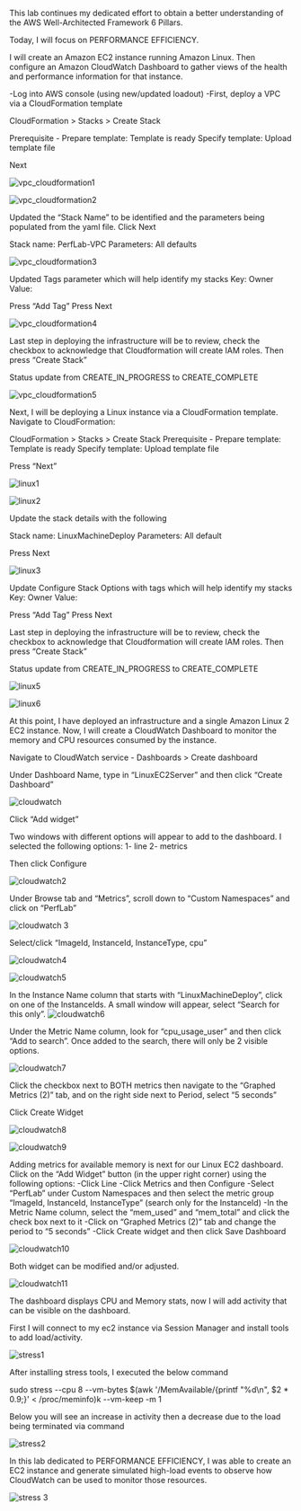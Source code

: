 This lab continues my dedicated effort to obtain a better understanding of the AWS Well-Architected Framework 6 Pillars.

Today, I will focus on PERFORMANCE EFFICIENCY.


I will create an Amazon EC2 instance running Amazon Linux. Then configure an Amazon CloudWatch Dashboard to gather views of the health and performance information for that instance.

-Log into AWS console (using new/updated loadout)
-First, deploy a VPC via a CloudFormation template

CloudFormation > Stacks  > Create Stack

Prerequisite - Prepare template: Template is ready
Specify template: Upload template file

Next


![vpc_cloudformation1](https://user-images.githubusercontent.com/91057035/161576108-467d6115-636d-4907-a118-2c6e00e1d190.png)

![vpc_cloudformation2](https://user-images.githubusercontent.com/91057035/161576135-dce2753b-60e8-4a06-9aaf-1e42eb35fa41.png)




Updated the “Stack Name” to be identified and the parameters being populated from the yaml file. Click Next

Stack name: PerfLab-VPC
Parameters: All defaults

![vpc_cloudformation3](https://user-images.githubusercontent.com/91057035/161576196-3048b7b6-aee6-425d-acca-ecb59eb13dd4.png)




Updated Tags parameter which will help identify my stacks
Key: Owner
Value: <email address>

Press “Add Tag”
Press Next


![vpc_cloudformation4](https://user-images.githubusercontent.com/91057035/161576930-c5e98cc5-cf0c-4c17-ac03-64202ba44362.png)
  


Last step in deploying the infrastructure will be to review, check the checkbox to  acknowledge that Cloudformation will create IAM roles. Then press “Create Stack”

Status update from CREATE_IN_PROGRESS to CREATE_COMPLETE



![vpc_cloudformation5](https://user-images.githubusercontent.com/91057035/161577102-bd95fe99-9d04-4ae0-bd72-9675f64580c0.png)


Next, I will be deploying a Linux instance via a CloudFormation template. Navigate to CloudFormation:

CloudFormation > Stacks  > Create Stack
Prerequisite - Prepare template: Template is ready
Specify template: Upload template file

Press “Next”


![linux1](https://user-images.githubusercontent.com/91057035/161577154-f4398129-5a36-490a-b1e8-963c54cbf3d4.png)


![linux2](https://user-images.githubusercontent.com/91057035/161577172-8c451041-5d03-4988-966d-968815d8040d.png)


Update the stack details with the following

Stack name: LinuxMachineDeploy
Parameters: All default

Press Next

![linux3](https://user-images.githubusercontent.com/91057035/161577254-d9bc4332-c23e-4f77-8196-d1ab4825d994.png)

  
Update Configure Stack Options with tags which will help identify my stacks
Key: Owner
Value: <email address>

Press “Add Tag”
Press Next



Last step in deploying the infrastructure will be to review, check the checkbox to  acknowledge that Cloudformation will create IAM roles. Then press “Create Stack”

Status update from CREATE_IN_PROGRESS to CREATE_COMPLETE


![linux5](https://user-images.githubusercontent.com/91057035/161577884-594c1686-1d55-4596-9343-29983b4cb965.png)
 
![linux6](https://user-images.githubusercontent.com/91057035/161577951-c85dca65-9730-42df-99e1-8abd7286fab7.png)


At this point, I have deployed an infrastructure and a single Amazon Linux 2 EC2 instance. Now, I will create a CloudWatch Dashboard to monitor the memory and CPU resources consumed by the instance.

Navigate to CloudWatch service -  Dashboards > Create dashboard

Under Dashboard Name, type in “LinuxEC2Server” and then click “Create Dashboard”


![cloudwatch](https://user-images.githubusercontent.com/91057035/161578814-901a1822-f7c4-49cf-b8b2-6b186d494b54.png)

  

Click “Add widget”

Two windows with different options will appear to add to the dashboard. I selected the following options:
1- line
2- metrics

Then click Configure

![cloudwatch2](https://user-images.githubusercontent.com/91057035/161578864-d03dfec0-246b-4d57-914d-bd3121aea8b8.png)



Under Browse tab and  “Metrics”, scroll down to “Custom Namespaces” and click on “PerfLab”

![cloudwatch 3](https://user-images.githubusercontent.com/91057035/161578991-0e6d99a1-e5e3-4e70-b6e9-8a1c89e5a025.png)

Select/click “ImageId, InstanceId, InstanceType, cpu”

![cloudwatch4](https://user-images.githubusercontent.com/91057035/161579002-fcfecedb-3e65-427e-a923-5e685ac18ac2.png)


![cloudwatch5](https://user-images.githubusercontent.com/91057035/161579050-ca9e1366-8d1e-4e44-a0e4-b08b749a37b2.png)



In the  Instance Name column that starts with “LinuxMachineDeploy”, click on one of the InstanceIds. A small window will appear, select “Search for this only”. 
![cloudwatch6](https://user-images.githubusercontent.com/91057035/161579161-0d555a62-4025-4dd5-82c6-cf010ba17389.png)


Under the Metric Name column, look for “cpu_usage_user” and then click “Add to search”.  Once added to the search, there will only be 2 visible options.


![cloudwatch7](https://user-images.githubusercontent.com/91057035/161579205-a21b2654-f98e-43c0-9305-0c8aa5eeedf9.png)


Click the checkbox next to BOTH metrics then navigate to the “Graphed Metrics (2)” tab, and on the right side next to Period, select “5 seconds”

Click Create Widget


![cloudwatch8](https://user-images.githubusercontent.com/91057035/161579326-b346d9c4-151a-4945-b3cc-b62985ee9607.png)

![cloudwatch9](https://user-images.githubusercontent.com/91057035/161579415-1742e1ff-cfa3-4ee7-9002-6f4f68787fc0.png)




Adding metrics for available memory is next for our Linux EC2 dashboard.
Click on the “Add Widget” button (in the upper right corner) using the following options:
-Click Line
-Click Metrics and then Configure
-Select “PerfLab” under Custom Namespaces and then select the metric group “ImageId, InstanceId, InstanceType” (search only for the InstanceId)
-In the Metric Name column, select the “mem_used” and “mem_total” and click the check box next to it
-Click on “Graphed Metrics (2)” tab  and  change the period to “5 seconds” 
-Click Create widget and then click Save Dashboard

 ![cloudwatch10](https://user-images.githubusercontent.com/91057035/161579525-f3dcb728-8b68-47b3-a972-d76399fc4a96.png)


Both widget can be modified and/or adjusted.

![cloudwatch11](https://user-images.githubusercontent.com/91057035/161579715-56d9ebe4-c0b4-4b46-88ba-7b1631df92e7.png)

  
  
The dashboard displays CPU and Memory stats, now I will add activity that can be visible on the dashboard.

First I will connect to my ec2 instance via Session Manager and install tools to add load/activity.


![stress1](https://user-images.githubusercontent.com/91057035/161579769-3d81d096-cdf0-4126-9fac-29fb8eb6be8d.png)




After installing stress tools, I executed the below command

sudo stress --cpu 8 --vm-bytes $(awk '/MemAvailable/{printf "%d\n", $2 * 0.9;}' < /proc/meminfo)k --vm-keep -m 1


Below you will see an increase in activity then a decrease due to the load being terminated via command


![stress2](https://user-images.githubusercontent.com/91057035/161579920-3d97d9ca-39ba-44b3-a1c6-6877e7d4bf31.png)


In this lab dedicated to PERFORMANCE EFFICIENCY, I was able to create an EC2 instance and generate simulated high-load events to observe how CloudWatch can be used to monitor those resources. 

![stress 3](https://user-images.githubusercontent.com/91057035/161579963-470f8591-388f-4822-a3a6-a447120e4364.png)
